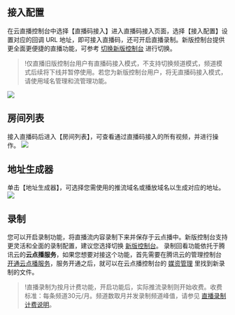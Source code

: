 ## 接入配置
在云直播控制台中选择【直播码接入】进入直播码接入页面，选择【接入配置】设置对应的回调 URL 地址，即可接入直播码，还可开启直播录制。新版控制台提供更全面更便捷的直播功能，可参考 [切换新版控制台](https://cloud.tencent.com/document/product/267/34347) 进行切换。
> !仅直播旧版控制台用户有直播码接入模式，不支持切换频道模式，频道模式后续将下线并暂停使用。若您为新版控制台用户，将无直播码接入模式，请使用域名管理和流管理功能。

![](https://main.qcloudimg.com/raw/c46cf8d451cd3e58481c0cdb01d726d6.png)
  
## 房间列表 
接入直播码后进入【房间列表】，可查看通过直播码接入的所有视频，并进行操作。
![](https://main.qcloudimg.com/raw/52eaa9fd4b5325cf59c5fa1ec08ff23b.png)

## 地址生成器  
单击【地址生成器】，可选择您需使用的推流域名或播放域名以生成对应的地址。
![](https://main.qcloudimg.com/raw/13c5e6a2e9bf3fa1468db03dfdb6ccd1.png)

## 录制
您可以开启录制功能，将直播流内容录制下来并保存于云点播中。新版控制台支持更灵活和全面的录制配置，建议您选择切换 [新版控制台](https://cloud.tencent.com/document/product/267/34347)。
录制回看功能依托于腾讯云的**云点播服务**，如果您想要对接这个功能，首先需要在腾讯云的管理控制台 [开通云点播服务](https://console.cloud.tencent.com/vod)，服务开通之后，就可以在云点播控制台的 [媒资管理](https://console.cloud.tencent.com/vod/media) 里找到新录制的文件。

>!直播录制为按月计费功能，开启功能后，实际推流录制则开始收费。收费标准：每条频道30元/月。频道数取月并发录制频道峰值，请参见  [直播录制计费说明](https://cloud.tencent.com/document/product/267/52708)。
